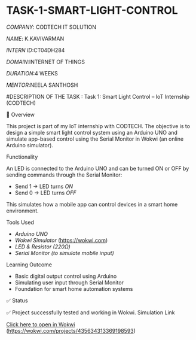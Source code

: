 # TASK-1-SMART-LIGHT-CONTROL

*COMPANY*: CODTECH IT SOLUTION

*NAME*: K.KAVIVARMAN

*INTERN ID*:CT04DH284

*DOMAIN*:INTERNET OF THINGS

*DURATION*:4 WEEKS

*MENTOR*:NEELA SANTHOSH

#DESCRIPTION OF THE TASK :
 Task 1: Smart Light Control – IoT Internship (CODTECH)

📘 Overview

This project is part of my IoT internship with CODTECH. The objective is to design a simple smart light control system using an Arduino UNO and simulate app-based control using the Serial Monitor in Wokwi (an online Arduino simulator).

 Functionality

An LED is connected to the Arduino UNO and can be turned ON or OFF by sending commands through the Serial Monitor:

- Send 1 → LED turns *ON*
- Send 0 → LED turns *OFF*

This simulates how a mobile app can control devices in a smart home environment.

Tools Used

- *Arduino UNO*
- *Wokwi Simulator* (https://wokwi.com)
- *LED & Resistor (220Ω)*
- *Serial Monitor (to simulate mobile input)*

 Learning Outcome

- Basic digital output control using Arduino
- Simulating user input through Serial Monitor
- Foundation for smart home automation systems

✅ Status

✅ Project successfully tested and working in Wokwi.
Simulation Link

[Click here to open in Wokwi](#) (https://wokwi.com/projects/435634313369198593)
